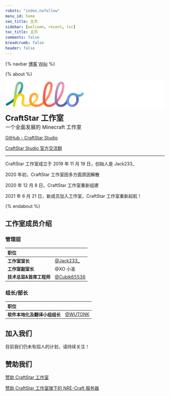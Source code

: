 ```yaml
---
robots: "index,nofollow"
menu_id: home
seo_title: 主页
sidebar: [welcome, recent, toc]
toc_title: 主页
comments: false
breadcrumb: false
header: false
---
```


<head> 
    <script defer src="https://use.fontawesome.com/releases/v5.0.13/js/all.js"></script> 
    <script defer src="https://use.fontawesome.com/releases/v5.0.13/js/v4-shims.js"></script> 
</head> 
<link rel="stylesheet" href="https://use.fontawesome.com/releases/v5.0.13/css/all.css">

{% navbar [博客](/blog/) [Wiki](/wiki/) %}

{% about %}

<img align="center" alt="hello" src="hello.png"></br>

**<font size="5.6em">CraftStar 工作室</font>** </br> <font size="3.5em">一个全面发展的 Minecraft 工作室</font>

<a href="https://cdn.jsdelivr.net/gh/CraftStarStudio/CraftStar-Website@master/source/hello.png"><i class="fa fa-github"></i> GitHub - CraftStar Studio</a>

<a href="https://qm.qq.com/cgi-bin/qm/qr?k=9HxNOGLgzYWmSPdsoou2swjzOrq5gxzZ&authKey=4UbRMdPPeNUg5fT+vcLZiIGPT0mWRFAL2EjE3DNbmedcrFh3gMA6zZXIRJRw5HjX&noverify=0"><i class="fa fa-qq"></i> CraftStar Studio 官方交流群</a>

---

CraftStar 工作室成立于 2019 年 11 月 19 日，创始人是 Jack233\_

2020 年初，CraftStar 工作室因多方面原因解散

2020 年 12 月 8 日，CraftStar 工作室重新组建

2021 年 6 月 21 日，新成员加入工作室，CraftStar 工作室重新起航！

{% endabout %}

## 工作室成员介绍

### 管理层

| 职位                    |                                              |
| :---------------------- | :------------------------------------------- |
| **工作室室长**          | [@Jack233\_](https://github.com/Jack233XD)   |
| **工作室副室长**        | @XO 小圣                                     |
| **技术总监&首席工程师** | [@Cubik65536](https://github.com/Cubik65536) |

### 组长/部长

| 职位                         |                                      |
| :--------------------------- | :----------------------------------- |
| **软件本地化及翻译小组组长** | [@WUTONK](https://github.com/WUTONK) |

## 加入我们

目前我们仍未有招人的计划，请持续关注！

## 赞助我们

[赞助 CraftStar 工作室](https://afdian.net/@CraftStar_Studio)

[赞助 CraftStar 工作室旗下的 NRE-Craft 服务器](https://afdian.net/@NRE-Craft)
